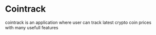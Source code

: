 # Cointrack

cointrack is an application where user can track latest crypto coin prices with many usefull features
